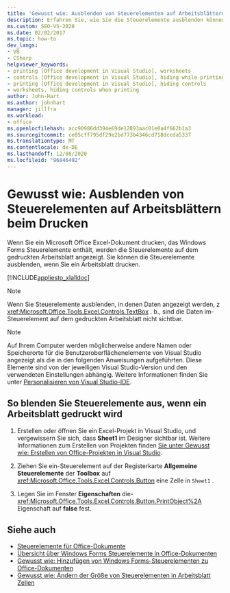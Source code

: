 ```yaml
---
title: 'Gewusst wie: Ausblenden von Steuerelementen auf Arbeitsblättern beim Drucken'
description: Erfahren Sie, wie Sie die Steuerelemente ausblenden können, wenn Sie ein Microsoft Office Excel-Arbeitsblatt drucken, das Windows Forms Steuerelemente enthält.
ms.custom: SEO-VS-2020
ms.date: 02/02/2017
ms.topic: how-to
dev_langs:
- VB
- CSharp
helpviewer_keywords:
- printing [Office development in Visual Studio], worksheets
- controls [Office development in Visual Studio], hiding while printing
- printing [Office development in Visual Studio], hiding controls
- worksheets, hiding controls when printing
author: John-Hart
ms.author: johnhart
manager: jillfra
ms.workload:
- office
ms.openlocfilehash: acc90986dd394e69de12893aac01e0a4f662b1a3
ms.sourcegitcommit: ce85cff795df29e2bd773b4346cd718dccda5337
ms.translationtype: MT
ms.contentlocale: de-DE
ms.lasthandoff: 12/08/2020
ms.locfileid: "96846492"
---
```

# <a name="how-to-hide-controls-on-worksheets-when-printing"></a>Gewusst wie: Ausblenden von Steuerelementen auf Arbeitsblättern beim Drucken
  Wenn Sie ein Microsoft Office Excel-Dokument drucken, das Windows Forms Steuerelemente enthält, werden die Steuerelemente auf dem gedruckten Arbeitsblatt angezeigt. Sie können die Steuerelemente ausblenden, wenn Sie ein Arbeitsblatt drucken.

 [!INCLUDE[appliesto_xlalldoc](../vsto/includes/appliesto-xlalldoc-md.md)]

> [!NOTE]
> Wenn Sie Steuerelemente ausblenden, in denen Daten angezeigt werden, z <xref:Microsoft.Office.Tools.Excel.Controls.TextBox> . b., sind die Daten im-Steuerelement auf dem gedruckten Arbeitsblatt nicht sichtbar.

> [!NOTE]
> Auf Ihrem Computer werden möglicherweise andere Namen oder Speicherorte für die Benutzeroberflächenelemente von Visual Studio angezeigt als die in den folgenden Anweisungen aufgeführten. Diese Elemente sind von der jeweiligen Visual Studio-Version und den verwendeten Einstellungen abhängig. Weitere Informationen finden Sie unter [Personalisieren von Visual Studio-IDE](../ide/personalizing-the-visual-studio-ide.md).

## <a name="to-hide-controls-when-a-worksheet-is-printed"></a>So blenden Sie Steuerelemente aus, wenn ein Arbeitsblatt gedruckt wird

1. Erstellen oder öffnen Sie ein Excel-Projekt in Visual Studio, und vergewissern Sie sich, dass **Sheet1** im Designer sichtbar ist. Weitere Informationen zum Erstellen von Projekten finden [Sie unter Gewusst wie: Erstellen von Office-Projekten in Visual Studio](../vsto/how-to-create-office-projects-in-visual-studio.md).

2. Ziehen Sie ein-Steuerelement auf der Registerkarte **Allgemeine Steuerelemente** der **Toolbox** auf <xref:Microsoft.Office.Tools.Excel.Controls.Button> eine Zelle in `Sheet1` .

3. Legen Sie im Fenster **Eigenschaften** die- <xref:Microsoft.Office.Tools.Excel.Controls.Button.PrintObject%2A> Eigenschaft auf **false** fest.

## <a name="see-also"></a>Siehe auch
- [Steuerelemente für Office-Dokumente](../vsto/controls-on-office-documents.md)
- [Übersicht über Windows Forms Steuerelemente in Office-Dokumenten](../vsto/windows-forms-controls-on-office-documents-overview.md)
- [Gewusst wie: Hinzufügen von Windows Forms-Steuerelementen zu Office-Dokumenten](../vsto/how-to-add-windows-forms-controls-to-office-documents.md)
- [Gewusst wie: Ändern der Größe von Steuerelementen in Arbeitsblatt Zellen](../vsto/how-to-resize-controls-within-worksheet-cells.md)
